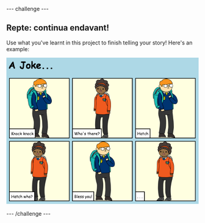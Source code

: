 \--- challenge \---

## Repte: continua endavant!

Use what you've learnt in this project to finish telling your story! Here's an example:

![screenshot](images/story-final.png)

\--- /challenge \---